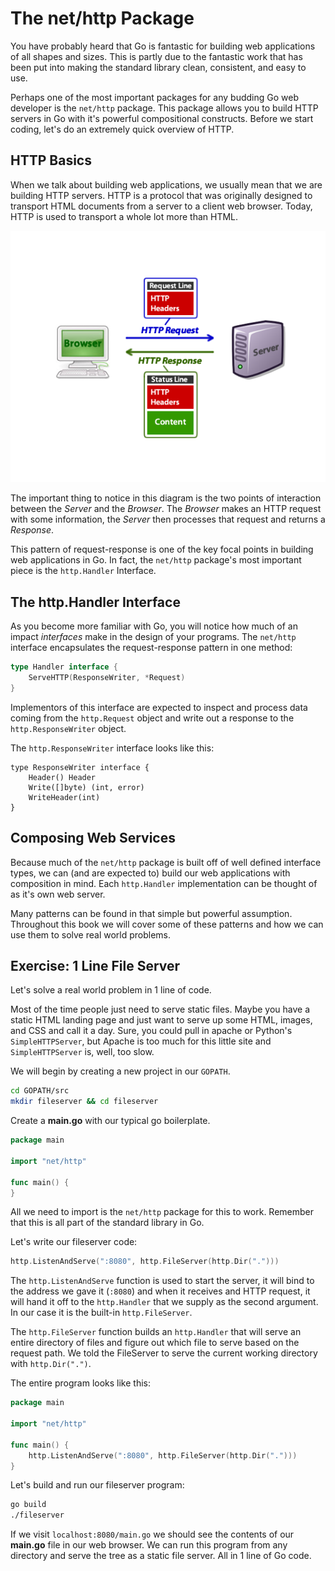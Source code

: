 # The net/http Package
You have probably heard that Go is fantastic for building web applications of
all shapes and sizes. This is partly due to the fantastic work that has been
put into making the standard library clean, consistent, and easy to use.

Perhaps one of the most important packages for any budding Go web developer is
the `net/http` package. This package allows you to build HTTP servers in Go
with it's powerful compositional constructs. Before we start coding, let's do
an extremely quick overview of HTTP.

## HTTP Basics
When we talk about building web applications, we usually mean that we are
building HTTP servers. HTTP is a protocol that was originally designed to
transport HTML documents from a server to a client web browser. Today, HTTP is
used to transport a whole lot more than HTML.

![](http_diagram.png)

The important thing to notice in this diagram is the two points of interaction
between the *Server* and the *Browser*. The *Browser* makes an HTTP request
with some information, the *Server* then processes that request and returns a
*Response*.

This pattern of request-response is one of the key focal points in building web
applications in Go. In fact, the `net/http` package's most important piece is
the `http.Handler` Interface.

## The http.Handler Interface
As you become more familiar with Go, you will notice how much of an impact
*interfaces* make in the design of your programs. The `net/http` interface
encapsulates the request-response pattern in one method:

``` go
type Handler interface {
    ServeHTTP(ResponseWriter, *Request)
}
```

Implementors of this interface are expected to inspect and process data coming
from the `http.Request` object and write out a response to the
`http.ResponseWriter` object.

The `http.ResponseWriter` interface looks like this:

```
type ResponseWriter interface {
    Header() Header
    Write([]byte) (int, error)
    WriteHeader(int)
}
```

## Composing Web Services
Because much of the `net/http` package is built off of well defined interface
types, we can (and are expected to) build our web applications with composition
in mind. Each `http.Handler` implementation can be thought of as it's own web
server.

Many patterns can be found in that simple but powerful assumption. Throughout
this book we will cover some of these patterns and how we can use them to solve
real world problems.


## Exercise: 1 Line File Server
Let's solve a real world problem in 1 line of code.

Most of the time people just need to serve static files. Maybe you have a
static HTML landing page and just want to serve up some HTML, images, and CSS
and call it a day. Sure, you could pull in apache or Python's
`SimpleHTTPServer`, but Apache is too much for this little site and
`SimpleHTTPServer` is, well, too slow.

We will begin by creating a new project in our `GOPATH`.

``` bash
cd GOPATH/src
mkdir fileserver && cd fileserver
```

Create a **main.go** with our typical go boilerplate.

``` go
package main

import "net/http"

func main() {
}
```

All we need to import is the `net/http` package for this to work. Remember
that this is all part of the standard library in Go.

Let's write our fileserver code:

``` go
http.ListenAndServe(":8080", http.FileServer(http.Dir(".")))
```

The `http.ListenAndServe` function is used to start the server, it will bind to
the address we gave it (`:8080`) and when it receives and HTTP request, it will
hand it off to the `http.Handler` that we supply as the second argument. In our
case it is the built-in `http.FileServer`.

The `http.FileServer` function builds an `http.Handler` that will serve an
entire directory of files and figure out which file to serve based on the
request path. We told the FileServer to serve the current working directory
with `http.Dir(".")`.

The entire program looks like this:

``` go
package main

import "net/http"

func main() {
    http.ListenAndServe(":8080", http.FileServer(http.Dir(".")))
}
```

Let's build and run our fileserver program:
``` bash
go build
./fileserver
```

If we visit `localhost:8080/main.go` we should see the contents of our
**main.go** file in our web browser. We can run this program from any directory
and serve the tree as a static file server. All in 1 line of Go code.
